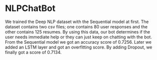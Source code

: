 # NLPChatBot


We trained the Deep NLP dataset with the Sequential model at first. The dataset
contains two csv files; one contains 80 user responses and the other contains 125
resumes. By using this data, our bot determines if the user needs immediate help or
they can just keep on chatting with the bot. From the Sequential model we got an
accuracy score of 0.7256. Later we added an LSTM layer and got an overfitting score.
By adding Dropout, we finally got a score of 0.7134.
